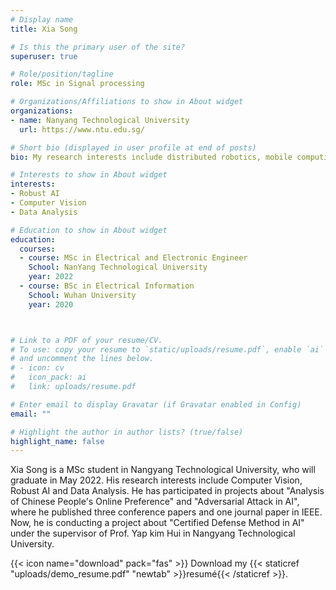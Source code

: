 ```yaml
---
# Display name
title: Xia Song

# Is this the primary user of the site?
superuser: true

# Role/position/tagline
role: MSc in Signal processing

# Organizations/Affiliations to show in About widget
organizations:
- name: Nanyang Technological University
  url: https://www.ntu.edu.sg/

# Short bio (displayed in user profile at end of posts)
bio: My research interests include distributed robotics, mobile computing and programmable matter.

# Interests to show in About widget
interests:
- Robust AI
- Computer Vision
- Data Analysis

# Education to show in About widget
education:
  courses:
  - course: MSc in Electrical and Electronic Engineer
    School: NanYang Technological University
    year: 2022
  - course: BSc in Electrical Information
    School: Wuhan University
    year: 2020



# Link to a PDF of your resume/CV.
# To use: copy your resume to `static/uploads/resume.pdf`, enable `ai` icons in `params.toml`, 
# and uncomment the lines below.
# - icon: cv
#   icon_pack: ai
#   link: uploads/resume.pdf

# Enter email to display Gravatar (if Gravatar enabled in Config)
email: ""

# Highlight the author in author lists? (true/false)
highlight_name: false
---
```


Xia Song is a MSc student in Nangyang Technological University, who will graduate in May 2022. His research interests include Computer Vision, Robust AI and Data Analysis. He has participated in projects about "Analysis of Chinese People's Online Preference" and "Adversarial Attack in AI", where he published three conference papers and one journal paper in IEEE. Now, he is conducting a project about "Certified Defense Method in AI" under the supervisor of Prof. Yap kim Hui in Nangyang Technological University. 

{{< icon name="download" pack="fas" >}} Download my {{< staticref "uploads/demo_resume.pdf" "newtab" >}}resumé{{< /staticref >}}.
